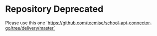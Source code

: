 # Repository Deprecated

Please use this one ´https://github.com/tecmise/school-api-connector-go/tree/delivery/master´
